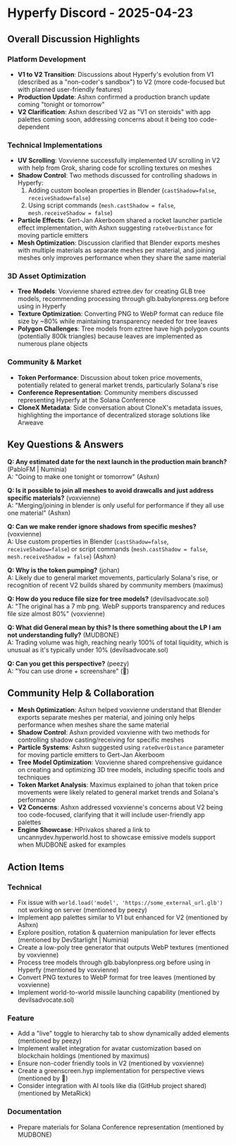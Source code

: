 # Hyperfy Discord - 2025-04-23

## Overall Discussion Highlights

### Platform Development
- **V1 to V2 Transition**: Discussions about Hyperfy's evolution from V1 (described as a "non-coder's sandbox") to V2 (more code-focused but with planned user-friendly features)
- **Production Update**: Ashxn confirmed a production branch update coming "tonight or tomorrow"
- **V2 Clarification**: Ashxn described V2 as "V1 on steroids" with app palettes coming soon, addressing concerns about it being too code-dependent

### Technical Implementations
- **UV Scrolling**: Voxvienne successfully implemented UV scrolling in V2 with help from Grok, sharing code for scrolling textures on meshes
- **Shadow Control**: Two methods discussed for controlling shadows in Hyperfy:
  1. Adding custom boolean properties in Blender (`castShadow=false`, `receiveShadow=false`)
  2. Using script commands (`mesh.castShadow = false`, `mesh.receiveShadow = false`)
- **Particle Effects**: Gert-Jan Akerboom shared a rocket launcher particle effect implementation, with Ashxn suggesting `rateOverDistance` for moving particle emitters
- **Mesh Optimization**: Discussion clarified that Blender exports meshes with multiple materials as separate meshes per material, and joining meshes only improves performance when they share the same material

### 3D Asset Optimization
- **Tree Models**: Voxvienne shared eztree.dev for creating GLB tree models, recommending processing through glb.babylonpress.org before using in Hyperfy
- **Texture Optimization**: Converting PNG to WebP format can reduce file size by ~80% while maintaining transparency needed for tree leaves
- **Polygon Challenges**: Tree models from eztree have high polygon counts (potentially 800k triangles) because leaves are implemented as numerous plane objects

### Community & Market
- **Token Performance**: Discussion about token price movements, potentially related to general market trends, particularly Solana's rise
- **Conference Representation**: Community members discussed representing Hyperfy at the Solana Conference
- **CloneX Metadata**: Side conversation about CloneX's metadata issues, highlighting the importance of decentralized storage solutions like Arweave

## Key Questions & Answers

**Q: Any estimated date for the next launch in the production main branch?** (PabloFM | Numinia)  
A: "Going to make one tonight or tomorrow" (Ashxn)

**Q: Is it possible to join all meshes to avoid drawcalls and just address specific materials?** (voxvienne)  
A: "Merging/joining in blender is only useful for performance if they all use one material" (Ashxn)

**Q: Can we make render ignore shadows from specific meshes?** (voxvienne)  
A: Use custom properties in Blender (`castShadow=false`, `receiveShadow=false`) or script commands (`mesh.castShadow = false`, `mesh.receiveShadow = false`) (Ashxn)

**Q: Why is the token pumping?** (johan)  
A: Likely due to general market movements, particularly Solana's rise, or recognition of recent V2 builds shared by community members (maximus)

**Q: How do you reduce file size for tree models?** (devilsadvocate.sol)  
A: "The original has a 7 mb png. WebP supports transparency and reduces file size almost 80%" (voxvienne)

**Q: What did General mean by this? Is there something about the LP I am not understanding fully?** (MUDBONE)  
A: Trading volume was high, reaching nearly 100% of total liquidity, which is unusual as it's typically under 10% (devilsadvocate.sol)

**Q: Can you get this perspective?** (peezy)  
A: "You can use drone + screenshare" (᲼)

## Community Help & Collaboration

- **Mesh Optimization**: Ashxn helped voxvienne understand that Blender exports separate meshes per material, and joining only helps performance when meshes share the same material
- **Shadow Control**: Ashxn provided voxvienne with two methods for controlling shadow casting/receiving for specific meshes
- **Particle Systems**: Ashxn suggested using `rateOverDistance` parameter for moving particle emitters to Gert-Jan Akerboom
- **Tree Model Optimization**: Voxvienne shared comprehensive guidance on creating and optimizing 3D tree models, including specific tools and techniques
- **Token Market Analysis**: Maximus explained to johan that token price movements were likely related to general market trends and Solana's performance
- **V2 Concerns**: Ashxn addressed voxvienne's concerns about V2 being too code-focused, clarifying that it will include user-friendly app palettes
- **Engine Showcase**: HPrivakos shared a link to uncannydev.hyperworld.host to showcase emissive models support when MUDBONE asked for examples

## Action Items

### Technical
- Fix issue with `world.load('model', 'https://some_external_url.glb')` not working on server (mentioned by peezy)
- Implement app palettes similar to V1 but enhanced for V2 (mentioned by Ashxn)
- Explore position, rotation & quaternion manipulation for lever effects (mentioned by DevStarlight | Numinia)
- Create a low-poly tree generator that outputs WebP textures (mentioned by voxvienne)
- Process tree models through glb.babylonpress.org before using in Hyperfy (mentioned by voxvienne)
- Convert PNG textures to WebP format for tree leaves (mentioned by voxvienne)
- Implement world-to-world missile launching capability (mentioned by devilsadvocate.sol)

### Feature
- Add a "live" toggle to hierarchy tab to show dynamically added elements (mentioned by peezy)
- Implement wallet integration for avatar customization based on blockchain holdings (mentioned by maximus)
- Ensure non-coder friendly tools in V2 (mentioned by voxvienne)
- Create a greenscreen.hyp implementation for perspective views (mentioned by ᲼)
- Consider integration with AI tools like dia (GitHub project shared) (mentioned by MetaRick)

### Documentation
- Prepare materials for Solana Conference representation (mentioned by MUDBONE)